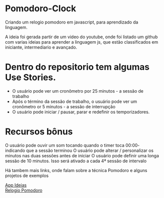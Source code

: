 # Pomodoro-Clock

Criando um relogio pomodoro em javascript, para aprendizado da linguagem.

A ideia foi gerada partir de um video do youtube, onde foi listado um github com varias ideias para aprender a linguagem js, que estão classificados em iniciante, intermediario e avançado.

# Dentro do repositorio tem algumas Use Stories.
- O usuário pode ver um cronômetro por 25 minutos - a sessão de trabalho
- Após o término da sessão de trabalho, o usuário pode ver um cronômetro or 5 minutos - a sessão de interrupção
- O usuário pode iniciar / pausar, parar e redefinir os temporizadores.

# Recursos bônus
O usuário pode ouvir um som tocando quando o timer toca 00:00- indicando que a sessão terminou
O usuário pode alterar / personalizar os minutos nas duas sessões antes de iniciar
O usuário pode definir uma longa sessão de 10 minutos. Isso será ativado a cada 4ª sessão de intervalo

Há tambem mais links, onde falam sobre a técnica Pomodoro e alguns projetos de exemplos

<a href="https://github.com/florinpop17/app-ideas">App Ideias</a>
<br>
<a href="https://github.com/florinpop17/app-ideas/blob/master/Projects/1-Beginner/Pomodoro-Clock.md">Relogio Pomodoro</a>



